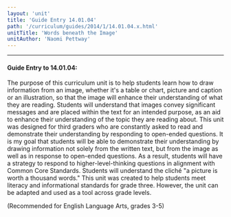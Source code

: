 ```yaml
---
layout: 'unit'
title: 'Guide Entry 14.01.04'
path: '/curriculum/guides/2014/1/14.01.04.x.html'
unitTitle: 'Words beneath the Image'
unitAuthor: 'Naomi Pettway'
---
```


<body>
<hr/>
 <h4>
  Guide Entry to 14.01.04:
 </h4>
 <p>
  The purpose of this curriculum unit is to help students learn how to draw information from an image, whether it's a table or chart, picture and caption or an illustration, so that the image will enhance their understanding of what they are reading. Students will understand that images convey significant messages and are placed within the text for an intended purpose, as an aid to enhance their understanding of the topic they are reading about. This unit was designed for third graders who are constantly asked to read and demonstrate their understanding by responding to open-ended questions. It is my goal that students will be able to demonstrate their understanding by drawing information not solely from the written text, but from the image as well as in response to open-ended questions. As a result, students will have a strategy to respond to higher-level-thinking questions in alignment with Common Core Standards. Students will understand the cliché "a picture is worth a thousand words." This unit was created to help students meet literacy and informational standards for grade three. However, the unit can be adapted and used as a tool across grade levels.
 </p>
<p>
  (Recommended for English Language Arts, grades 3-5)
 </p>

</body>
